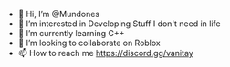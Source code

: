 - 👋 Hi, I’m @Mundones
- 👀 I’m interested in Developing Stuff I don't need in life
- 🌱 I’m currently learning C++
- 💞️ I’m looking to collaborate on Roblox
- 📫 How to reach me https://discord.gg/vanitay

<!---
Mundones/Mundones is a ✨ special ✨ repository because its `README.md` (this file) appears on your GitHub profile.
You can click the Preview link to take a look at your changes.
--->
